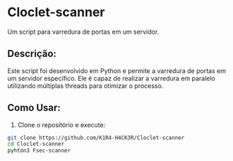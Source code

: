 # Cloclet-scanner
Um script para varredura de portas em um servidor.

## Descrição:

Este script foi desenvolvido em Python e permite a varredura de portas em um servidor específico. Ele é capaz de realizar a varredura em paralelo utilizando múltiplas threads para otimizar o processo.

## Como Usar:

1. Clone o repositório e execute:

```bash
git clone https://github.com/K1R4-H4CK3R/Cloclet-scanner
cd Cloclet-scanner
pyhton3 Fsec-scanner
